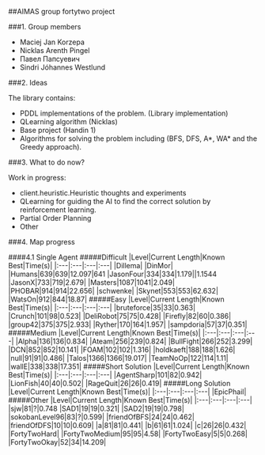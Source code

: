 ##AIMAS group fortytwo project

###1. Group members

- Maciej Jan Korzepa
- Nicklas Arenth Pingel
- Павел Папсуевич
- Sindri Jóhannes Westlund

###2. Ideas

The library contains:
  * PDDL implementations of the problem. (Library implementation)
  * QLearning algorithm (Nicklas)
  * Base project (Handin 1)
  * Algorithms for solving the problem including (BFS, DFS, A*, WA* and the Greedy approach).

###3. What to do now?

Work in progress:
  * client.heuristic.Heuristic thoughts and experiments
  * QLearning for guiding the AI to find the correct solution by reinforcement learning.
  * Partial Order Planning
  * Other


###4. Map progress

####4.1 Single Agent
#####Difficult
|Level|Current Length|Known Best|Time(s)|
|:---|:---|:---|:---|
|Dillema|
|DinMor|
|Humans|639|639|12.097|641
|JasonFour|334|334|1.179||1.1544
|JasonX|733|719|2.679|
|Masters|1087|1041|2.049|
|PHOBAR|914|914|22.656|
|schwenke|
|Skynet|553|553|62.632|
|WatsOn|912|844|18.87|
#####Easy
|Level|Current Length|Known Best|Time(s)|
|:---|:---|:---|:---|
|bruteforce|35|33|0.363|
|Crunch|101|98|0.523|
|DeliRobot|75|75|0.428|
|Firefly|82|60|0.386|
|group42|375|375|2.933|
|Ryther|170|164|1.957|
|sampdoria|57|37|0.351|
#####Medium
|Level|Current Length|Known Best|Time(s)|
|:---|:---|:---|:---|
|Alpha|136|136|0.834|
|Ateam|256|239|0.824|
|BullFight|266|252|3.299|
|DCN|852|852|10.141|
|FOAM|102|102|1.316|
|holdkaeft|188|188|1.626|
|null|91|91|0.486|
|Talos|1366|1366|19.017|
|TeamNoOp|122|114|1.11|
|wallE|338|338|17.351|
#####Short Solution
|Level|Current Length|Known Best|Time(s)|
|:---|:---|:---|:---|
|AgentSharp|101|82|0.942|
|LionFish|40|40|0.502|
|RageQuit|26|26|0.419|
#####Long Solution
|Level|Current Length|Known Best|Time(s)|
|:---|:---|:---|:---|
|EpicPhail|
#####Other
|Level|Current Length|Known Best|Time(s)|
|:---|:---|:---|:---|
|sjw|81|?|0.748
|SAD1|19|19|0.321|
|SAD2|19|19|0.798|
|sokobanLevel96|83|?|0.599|
|friendOfBFS|24|24|0.462|
|friendOfDFS|10|10|0.609|
|a|81|81|0.441|
|b|61|61|1.024|
|c|26|26|0.432|
|FortyTwoHard|
|FortyTwoMedium|95|95|4.58|
|FortyTwoEasy|5|5|0.268|
|FortyTwoOkay|52|34|14.209|
